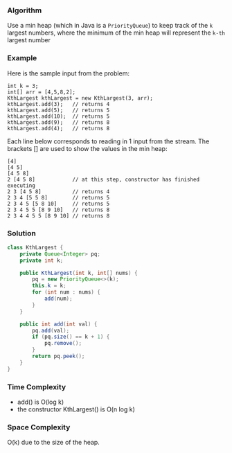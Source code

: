 ### Algorithm

Use a min heap (which in Java is a `PriorityQueue`) to keep track of the `k` largest numbers, where the minimum of the min heap will represent the `k-th` largest number

### Example

Here is the sample input from the problem:
```
int k = 3;
int[] arr = [4,5,8,2];
KthLargest kthLargest = new KthLargest(3, arr);
kthLargest.add(3);   // returns 4
kthLargest.add(5);   // returns 5
kthLargest.add(10);  // returns 5
kthLargest.add(9);   // returns 8
kthLargest.add(4);   // returns 8
```

Each line below corresponds to reading in 1 input from the stream. The brackets [] are used to show the values in the min heap:
```
[4]
[4 5]
[4 5 8]
2 [4 5 8]            // at this step, constructor has finished executing
2 3 [4 5 8]          // returns 4
2 3 4 [5 5 8]        // returns 5
2 3 4 5 [5 8 10]     // returns 5
2 3 4 5 5 [8 9 10]   // returns 8
2 3 4 4 5 5 [8 9 10] // returns 8
```

### Solution

```java
class KthLargest {
    private Queue<Integer> pq;
    private int k;

    public KthLargest(int k, int[] nums) {
        pq = new PriorityQueue<>(k);
        this.k = k;
        for (int num : nums) {
            add(num);
        }
    }

    public int add(int val) {
        pq.add(val);
        if (pq.size() == k + 1) {
            pq.remove();
        }
        return pq.peek();
    }
}
```

### Time Complexity

- add() is O(log k)
- the constructor KthLargest() is O(n log k)

### Space Complexity

O(k) due to the size of the heap.
